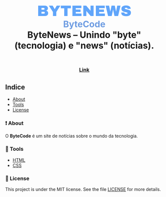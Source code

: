 <h1 align="center">
    <img src="./src/logo.svg">
    <br><span style="color: #6F9DE2">ByteCode</span>
    <br>ByteNews – Unindo "byte" (tecnologia) e "news" (notícias).
</h1>


<h1 align="center">
    <a href="https://byte-news-kappa.vercel.app/" style="font-size: 1rem">Link</a>
</h1>

## Indice
- [About](#-about)
- [Tools](#-tools)
- [License](#-license)

### ❗ About
O **ByteCode** é um site de notícias sobre o mundo da tecnologia.

### 🔨 Tools

- [HTML](https://www.learn-html.org/)
- [CSS](https://learn-css.org/)

### 📖 License

This project is under the MIT license. See the file [LICENSE](https://github.com/pedroairees/devstage/blob/main/LICENSE) for more details.
